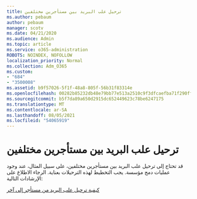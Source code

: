 ```yaml
---
title: ترحيل علب البريد بين مستأجرين مختلفين
ms.author: pebaum
author: pebaum
manager: scotv
ms.date: 04/21/2020
ms.audience: Admin
ms.topic: article
ms.service: o365-administration
ROBOTS: NOINDEX, NOFOLLOW
localization_priority: Normal
ms.collection: Adm_O365
ms.custom:
- "684"
- "3500008"
ms.assetid: b9f57026-5f1f-48a8-805f-56b31f83314e
ms.openlocfilehash: 00282b85232db48e79bb77e513a2510c9f3dfcaefba71f290ff9fbfe98b98673
ms.sourcegitcommit: b5f7da89a650d2915dc652449623c78be6247175
ms.translationtype: MT
ms.contentlocale: ar-SA
ms.lasthandoff: 08/05/2021
ms.locfileid: "54065919"
---
```

# <a name="migrate-mailboxes-between-two-different-tenants"></a>ترحيل علب البريد بين مستأجرين مختلفين

قد تحتاج إلى ترحيل علب البريد بين مستأجرين مختلفين، على سبيل المثال، عند وجود عمليات دمج مؤسسة. يجب التخطيط لهذه الترحيلات بعناية. الرجاء الاطلاع على الإرشادات التالية:
  
[كيفية ترحيل علب البريد من مستأجر إلى آخر](https://docs.microsoft.com/Exchange/mailbox-migration/migrate-mailboxes-across-tenants)
  
